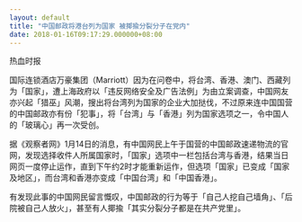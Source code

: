 ```yaml
---
layout: default
title: "中国邮政将港台列为国家 被揶揄分裂分子在党内"
date: 2018-01-16T09:17:29.000000+08:00
---
```


热血时报

国际连锁酒店万豪集团（Marriott）因为在问卷中，将台湾、香港、澳门、西藏列为「国家」，遭上海政府以「违反网络安全及广告法例」为由立案调查，中国网友亦兴起「猎巫」风潮，搜出将台湾列为国家的企业大加挞伐，不过原来连中国国营的中国邮政亦有份「犯事」，将「台湾」与「香港」列为国家选项之一，令中国人的「玻璃心」再一次受创。

据《观察者网》1月14日的消息，有中国网民上午于国营的中国邮政速递物流的官网，发现选择收件人所属国家时，「国家」选项中一栏包括台湾与香港，结果当日网页一度停止运作，直到下午约2时才能重新运作，但选项「国家」已变成「国家及地区」，而台湾和香港亦变成「中国台湾」和「中国香港」。

有发现此事的中国网民留言慨叹，中国邮政的行为等于「自己人挖自己墙角」、「后院被自己人放火」，甚至有人揶揄「其实分裂分子都是在共产党里」。

